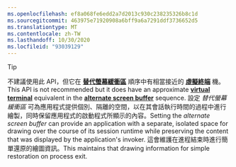 ```yaml
---
ms.openlocfilehash: ef8a068fe6edd2a7d2013c930c238235326b8c1d
ms.sourcegitcommit: 463975e71920908a6bff9a6a7291ddf3736652d5
ms.translationtype: MT
ms.contentlocale: zh-TW
ms.lasthandoff: 10/30/2020
ms.locfileid: "93039129"
---
```

> [!TIP]
> <span data-ttu-id="af26c-101">不建議使用此 API，但它在 **[替代螢幕緩衝區](../console-virtual-terminal-sequences.md#alternate-screen-buffer)** 順序中有相當接近的 **[虛擬終端](../console-virtual-terminal-sequences.md)** 機。</span><span class="sxs-lookup"><span data-stu-id="af26c-101">This API is not recommended but it does have an approximate **[virtual terminal](../console-virtual-terminal-sequences.md)** equivalent in the **[alternate screen buffer](../console-virtual-terminal-sequences.md#alternate-screen-buffer)** sequence.</span></span> <span data-ttu-id="af26c-102">設定 _替代螢幕緩衝區_ 可為應用程式提供個別、隔離的空間，以在其會話執行時間的過程中進行繪製，同時保留應用程式的啟動程式所顯示的內容。</span><span class="sxs-lookup"><span data-stu-id="af26c-102">Setting the _alternate screen buffer_ can provide an application with a separate, isolated space for drawing over the course of its session runtime while preserving the content that was displayed by the application's invoker.</span></span> <span data-ttu-id="af26c-103">這會維護在進程結束時進行簡單還原的繪圖資訊。</span><span class="sxs-lookup"><span data-stu-id="af26c-103">This maintains that drawing information for simple restoration on process exit.</span></span>
